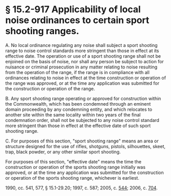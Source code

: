 # § 15.2-917 Applicability of local noise ordinances to certain sport shooting ranges.

<p>A. No local ordinance regulating any noise shall subject a sport shooting range to noise control standards more stringent than those in effect at its effective date. The operation or use of a sport shooting range shall not be enjoined on the basis of noise, nor shall any person be subject to action for nuisance or criminal prosecution in any matter relating to noise resulting from the operation of the range, if the range is in compliance with all ordinances relating to noise in effect at the time construction or operation of the range was approved, or at the time any application was submitted for the construction or operation of the range.</p><p>B. Any sport shooting range operating or approved for construction within the Commonwealth, which has been condemned through an eminent domain proceeding by any condemning entity, and which relocates to another site within the same locality within two years of the final condemnation order, shall not be subjected to any noise control standard more stringent than those in effect at the effective date of such sport shooting range.</p><p>C. For purposes of this section, "sport shooting range" means an area or structure designed for the use of rifles, shotguns, pistols, silhouettes, skeet, trap, black powder, or any other similar sport shooting.</p><p>For purposes of this section, "effective date" means the time the construction or operation of the sports shooting range initially was approved, or at the time any application was submitted for the construction or operation of the sports shooting range, whichever is earliest.</p><p>1990, cc. 541, 577, § 15.1-29.20; 1997, c. 587; 2005, c. <a href='http://lis.virginia.gov/cgi-bin/legp604.exe?051+ful+CHAP0544'>544</a>; 2006, c. <a href='http://lis.virginia.gov/cgi-bin/legp604.exe?061+ful+CHAP0704'>704</a>.</p>
